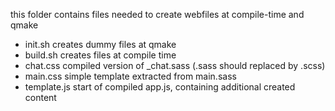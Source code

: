 this folder contains files needed to create webfiles at compile-time and qmake

* init.sh	creates dummy files at qmake
* build.sh	creates files at compile time
* chat.css	compiled version of _chat.sass (.sass should replaced by .scss)
* main.css	simple template extracted from main.sass
* template.js	start of compiled app.js, containing additional created content
